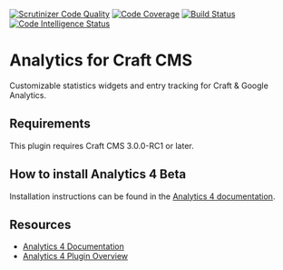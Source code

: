 [![Scrutinizer Code Quality](https://scrutinizer-ci.com/g/dukt/analytics/badges/quality-score.png?b=v4)](https://scrutinizer-ci.com/g/dukt/analytics/?branch=v4) [![Code Coverage](https://scrutinizer-ci.com/g/dukt/analytics/badges/coverage.png?b=v4)](https://scrutinizer-ci.com/g/dukt/analytics/?branch=v4) [![Build Status](https://scrutinizer-ci.com/g/dukt/analytics/badges/build.png?b=v4)](https://scrutinizer-ci.com/g/dukt/analytics/build-status/v4) [![Code Intelligence Status](https://scrutinizer-ci.com/g/dukt/analytics/badges/code-intelligence.svg?b=v4)](https://scrutinizer-ci.com/code-intelligence)

# Analytics for Craft CMS

Customizable statistics widgets and entry tracking for Craft & Google Analytics.

## Requirements

This plugin requires Craft CMS 3.0.0-RC1 or later.

## How to install Analytics 4 Beta

Installation instructions can be found in the [Analytics 4 documentation](https://docs.dukt.net/analytics/v4/installation.html).

## Resources

- [Analytics 4 Documentation](https://docs.dukt.net/analytics/v4)
- [Analytics 4 Plugin Overview](https://dukt.net/analytics)
